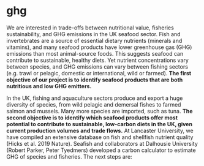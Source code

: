 # ghg

We are interested in trade-offs between nutritional value, fisheries  sustainability, and GHG emissions in the UK seafood sector. Fish and  invertebrates are a source of essential dietary nutrients (minerals and  vitamins), and many seafood products have lower greenhouse gas (GHG)  emissions than most animal-source foods. This suggests seafood can  contribute to sustainable, healthy diets. Yet nutrient concentrations  vary between species, and GHG emissions can vary between fishing sectors (e.g. trawl or pelagic, domestic or international, wild or farmed). **The first objective of our project is to identify seafood products that are both nutritious and low GHG emitters.** 

In the UK, fishing and aquaculture sectors produce and export a huge  diversity of species, from wild pelagic and demersal fishes to farmed  salmon and mussels. Many more species are imported, such as tuna. **The second objective is to identify which seafood products offer most  potential to contribute to sustainable, low-carbon diets in the UK,  given current production volumes and trade flows.** At Lancaster  University, we have compiled an extensive database on fish and shellfish nutrient quality (Hicks et al. 2019 Nature). Seafish and collaborators  at Dalhousie University (Robert Parker, Peter Tyedmers) developed a  carbon calculator to estimate GHG of species and fisheries. The next  steps are:
